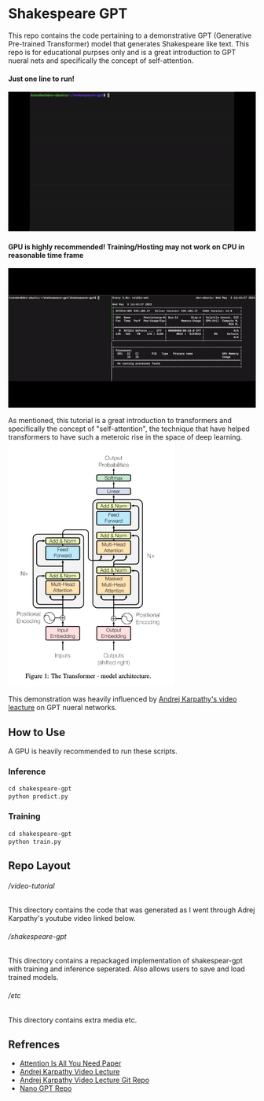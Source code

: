 # Shakespeare GPT

This repo contains the code pertaining to a demonstrative GPT (Generative Pre-trained Transformer) model that generates Shakespeare like text. This repo is for educational purpses only and is a great introduction to GPT nueral nets and specifically the concept of self-attention.


#### Just one line to run!

![Alt Text](https://github.com/bjudson1/shakespeare-gpt/blob/main/etc/shakespeare-gpt-demo.gif)


#### GPU is highly recommended! Training/Hosting may not work on CPU in reasonable time frame

![Alt Text](https://github.com/bjudson1/shakespeare-gpt/blob/main/etc/gpu.gif)


As mentioned, this tutorial is a great introduction to transformers and specifically the concept of "self-attention", the technique that have helped transformers to have such a meteroic rise in the space of deep learning.
![Alt Text](https://github.com/bjudson1/shakespeare-gpt/blob/main/etc/transformer-arch.png)

This demonstration was heavily influenced by [Andrej Karpathy's video leacture](https://www.youtube.com/watch?v=kCc8FmEb1nY&t=367s&ab_channel=AndrejKarpathy) on GPT nueral networks.

## How to Use
A GPU is heavily recommended to run these scripts.

### Inference
```
cd shakespeare-gpt
python predict.py
```

### Training
```
cd shakespeare-gpt
python train.py
```

## Repo Layout


###### /video-tutorial
This directory contains the code that was generated as I went through Adrej Karpathy's youtube video linked below.


###### /shakespeare-gpt
This directory contains a repackaged implementation of shakespear-gpt with training and inference seperated. Also allows users to save and load trained models.

###### /etc
This directory contains extra media etc.


## Refrences
- [Attention Is All You Need Paper](https://arxiv.org/abs/1706.03762)
- [Andrej Karpathy Video Lecture](https://www.youtube.com/watch?v=kCc8FmEb1nY&t=367s&ab_channel=AndrejKarpathy)
- [Andrej Karpathy Video Lecture Git Repo](https://github.com/karpathy/ng-video-lecture)
- [Nano GPT Repo](https://github.com/karpathy/nanoGPT)
